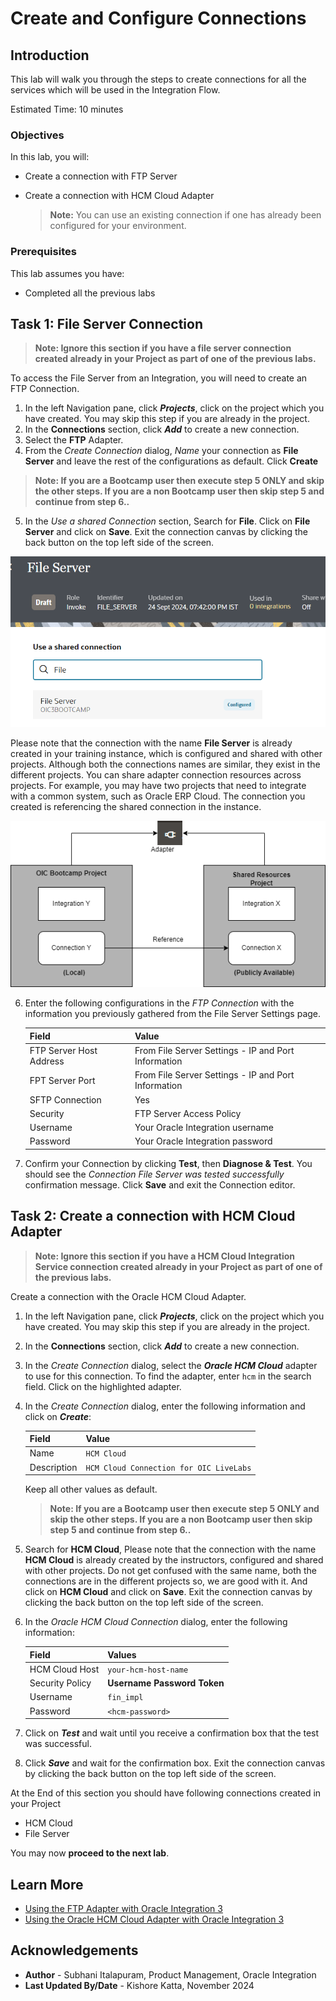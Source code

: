 # Create and Configure Connections

## Introduction


This lab will walk you through the steps to create connections for all the services which will be used in the Integration Flow.

Estimated Time: 10 minutes

### Objectives
In this lab, you will:
- Create a connection with FTP Server
- Create a connection with HCM Cloud Adapter

    > **Note:**  You can use an existing connection if one has already been configured for your environment.

### Prerequisites
This lab assumes you have:
- Completed all the previous labs


## Task 1: File Server Connection

> **Note: Ignore this section if you have a file server connection created already in your Project as part of one of the previous labs.**

To access the File Server from an Integration, you will need to create an FTP Connection.  

1. In the left Navigation pane, click ***Projects***, click on the project which you have created.
    You may skip this step if you are already in the project.
2. In the **Connections** section, click ***Add*** to create a new connection.
3. Select the **FTP** Adapter.
4. From the *Create Connection* dialog, *Name* your connection as **File Server** and leave the rest of the configurations as default. Click **Create**
> **Note: If you are a Bootcamp user then execute step 5 ONLY and skip the other steps.
If you are a non Bootcamp user then skip step 5 and continue from step 6..**

5. In the *Use a shared Connection* section, Search for **File**. Click on **File Server** and click on **Save**. Exit the connection canvas by clicking the back button on the top left side of the screen.

![File Server Connection Reference](images/fileserversharedconn.png)

Please note that the connection with the name **File Server** is already created in your training instance, which is configured and shared with other projects. Although both the connections names are similar, they exist in the different projects. You can share adapter connection resources across projects. For example, you may have two projects that need to integrate with a common system, such as Oracle ERP Cloud. The connection you created is referencing the shared connection in the instance.

![Shared Connection](images/connection-sharing.png)

6. Enter the following configurations in the *FTP Connection* with the information you previously gathered from the File Server Settings page.  

    | Field                   | Value                                                 |
    |-------------------------|-------------------------------------------------------|
    | FTP Server Host Address | From File Server Settings - IP and Port Information   |
    | FPT Server Port         | From File Server Settings - IP and Port Information   |
    | SFTP Connection         | Yes                                                   |
    | Security                | FTP Server Access Policy                              |
    | Username                | Your Oracle Integration username                      |
    | Password                | Your Oracle Integration password                      |

7. Confirm your Connection by clicking **Test**, then **Diagnose & Test**. You should see the *Connection File Server was tested successfully* confirmation message. Click **Save** and exit the Connection editor.

##	Task	2: Create a connection with HCM Cloud Adapter

> **Note: Ignore this section if you have a HCM Cloud Integration Service connection created already in your Project as part of one of the previous labs.**

Create a connection with the Oracle HCM Cloud Adapter.

1. In the left Navigation pane, click ***Projects***, click on the project which you have created.
    You may skip this step if you are already in the project.
2. In the **Connections** section, click ***Add*** to create a new connection.
3. In the *Create Connection* dialog, select the ***Oracle HCM Cloud*** adapter to use for this connection. To find the adapter, enter `hcm` in the search field. Click on the highlighted adapter.
4. In the *Create Connection* dialog, enter the following information and click on ***Create***:

    | **Field**        | **Value**          |       
    | --- | ----------- |
    | Name         | `HCM Cloud`       |
    | Description  | `HCM Cloud Connection for OIC LiveLabs` |

    Keep all other values as default.

    > **Note: If you are a Bootcamp user then execute step 5 ONLY and skip the other steps.
    If you are a non Bootcamp user then skip step 5 and continue from step 6..**

5. Search for **HCM Cloud**, Please note that the connection with the name **HCM Cloud** is already created by the instructors, configured and shared with other projects.
Do not get confused with the same name, both the connections are in the different projects so, we are good with it. And click on **HCM Cloud** and click on **Save**. Exit the connection canvas by clicking the back button on the top left side of the screen.

6. In the *Oracle HCM Cloud Connection* dialog, enter the following information:

    | **Field**  | **Values** |
    |---|---|
    |HCM Cloud Host | `your-hcm-host-name` |
    |Security Policy | **Username Password Token**|
    |Username | `fin_impl`|
    |Password | `<hcm-password>`|

7. Click on ***Test*** and wait until you receive a confirmation box that the test was successful.

8. Click ***Save*** and wait for the confirmation box. Exit the connection canvas by clicking the back button on the top left side of the screen.

At the End of this section you should have following connections created in your Project

- HCM Cloud
- File Server

You may now **proceed to the next lab**.

## Learn More

* [Using the FTP Adapter with Oracle Integration 3](https://docs.oracle.com/en/cloud/paas/application-integration/ftp-adapter/ftp-adapter-capabilities.html)
* [Using the Oracle HCM Cloud Adapter with Oracle Integration 3](https://docs.oracle.com/en/cloud/paas/application-integration/hcm-adapter/index.html)

## Acknowledgements
* **Author** - Subhani Italapuram, Product Management, Oracle Integration
* **Last Updated By/Date** - Kishore Katta, November 2024
